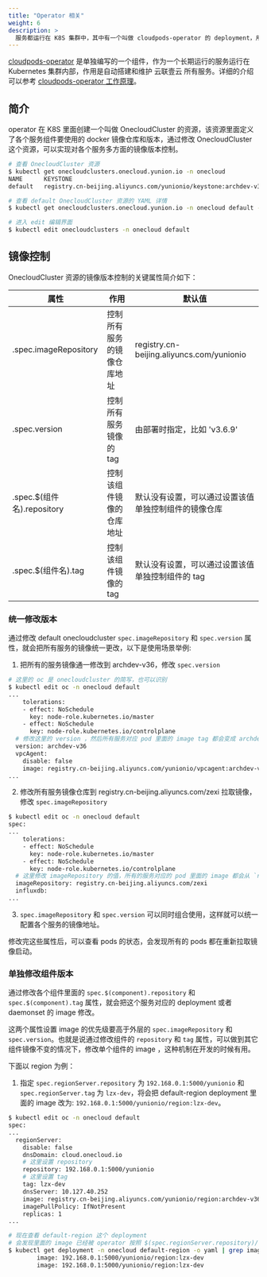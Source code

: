 ```yaml
---
title: "Operator 相关"
weight: 6
description: >
  服务都运行在 K8S 集群中，其中有一个叫做 cloudpods-operator 的 deployment，用于部署和控制其它服务的所需要的 K8S 资源，这里介绍下这个叫做 operator 组件的操作
---
```


[cloudpods-operator](https://github.com/yunionio/cloudpods-operator) 是单独编写的一个组件，作为一个长期运行的服务运行在 Kubernetes 集群内部，作用是自动搭建和维护 云联壹云 所有服务。详细的介绍可以参考 [cloudpods-operator 工作原理](https://github.com/yunionio/cloudpods-operator/blob/master/docs/intro.md)。

## 简介

operator 在 K8S 里面创建一个叫做 OnecloudCluster 的资源，该资源里面定义了各个服务组件要使用的 docker 镜像仓库和版本，通过修改 OnecloudCluster 这个资源，可以实现对各个服务多方面的镜像版本控制。

```bash
# 查看 OnecloudCluster 资源
$ kubectl get onecloudclusters.onecloud.yunion.io -n onecloud
NAME      KEYSTONE
default   registry.cn-beijing.aliyuncs.com/yunionio/keystone:archdev-v36

# 查看 default OnecloudCluster 资源的 YAML 详情
$ kubectl get onecloudclusters.onecloud.yunion.io -n onecloud default -o yaml

# 进入 edit 编辑界面
$ kubectl edit onecloudclusters -n onecloud default
```


## 镜像控制

OnecloudCluster 资源的镜像版本控制的关键属性简介如下：

| 属性                       | 作用                       | 默认值                                               |
|----------------------------|----------------------------|------------------------------------------------------|
| .spec.imageRepository      | 控制所有服务的镜像仓库地址 | registry.cn-beijing.aliyuncs.com/yunionio            |
| .spec.version              | 控制所有服务镜像的 tag     | 由部署时指定，比如 'v3.6.9'                          |
| .spec.$(组件名).repository | 控制该组件镜像的仓库地址   | 默认没有设置，可以通过设置该值单独控制组件的镜像仓库 |
| .spec.$(组件名).tag        | 控制该组件镜像的 tag       | 默认没有设置，可以通过设置该值单独控制组件的 tag     |


### 统一修改版本

通过修改 default onecloudcluster `spec.imageRepository` 和 `spec.version` 属性，就会把所有服务的镜像统一更改，以下是使用场景举例:

1. 把所有的服务镜像通一修改到 archdev-v36，修改 `spec.version`

```bash
# 这里的 oc 是 onecloudcluster 的简写，也可以识别
$ kubectl edit oc -n onecloud default
...
    tolerations:
    - effect: NoSchedule
      key: node-role.kubernetes.io/master
    - effect: NoSchedule
      key: node-role.kubernetes.io/controlplane
  # 修改这里的 version ，然后所有服务对应 pod 里面的 image tag 都会变成 archdev-v36
  version: archdev-v36
  vpcAgent:
    disable: false
    image: registry.cn-beijing.aliyuncs.com/yunionio/vpcagent:archdev-v36
...
```

2. 修改所有服务镜像仓库到 registry.cn-beijing.aliyuncs.com/zexi 拉取镜像，修改 `spec.imageRepository`

```bash
$ kubectl edit oc -n onecloud default
spec:
...
    tolerations:
    - effect: NoSchedule
      key: node-role.kubernetes.io/master
    - effect: NoSchedule
      key: node-role.kubernetes.io/controlplane
  # 这里修改 imageRepository 的值，所有的服务对应的 pod 里面的 image 都会从 `registry.cn-beijing.aliyuncs.com/zexi` 这个仓库拉取
  imageRepository: registry.cn-beijing.aliyuncs.com/zexi
  influxdb:
...
```

3. `spec.imageRepository` 和 `spec.version` 可以同时组合使用，这样就可以统一配置各个服务的镜像地址。

修改完这些属性后，可以查看 pods 的状态，会发现所有的 pods 都在重新拉取镜像启动。

### 单独修改组件版本

通过修改各个组件里面的 `spec.$(component).repository` 和 `spec.$(component).tag` 属性，就会把这个服务对应的 deployment 或者 daemonset 的 image 修改。

这两个属性设置 image 的优先级要高于外层的 `spec.imageRepository` 和 `spec.version`。也就是说通过修改组件的 `repository` 和 `tag` 属性，可以做到其它组件镜像不变的情况下，修改单个组件的 image ，这种机制在开发的时候有用。

下面以 region 为例：

1. 指定 `spec.regionServer.repository` 为 `192.168.0.1:5000/yunionio` 和 `spec.regionServer.tag` 为 `lzx-dev`，将会把 default-region deployment 里面的 image 改为: `192.168.0.1:5000/yunionio/region:lzx-dev`。

```bash
$ kubectl edit oc -n onecloud default
spec:
...
  regionServer:
    disable: false
    dnsDomain: cloud.onecloud.io
    # 这里设置 repository
    repository: 192.168.0.1:5000/yunionio
    # 这里设置 tag
    tag: lzx-dev
    dnsServer: 10.127.40.252
    image: registry.cn-beijing.aliyuncs.com/yunionio/region:archdev-v36
    imagePullPolicy: IfNotPresent
    replicas: 1
...

# 现在查看 default-region 这个 deployment
# 会发现里面的 image 已经被 operator 按照 $(spec.regionServer.repository)/region:$(spec.regionServer.tag) 的格式修改了
$ kubectl get deployment -n onecloud default-region -o yaml | grep image:
        image: 192.168.0.1:5000/yunionio/region:lzx-dev
        image: 192.168.0.1:5000/yunionio/region:lzx-dev
```
